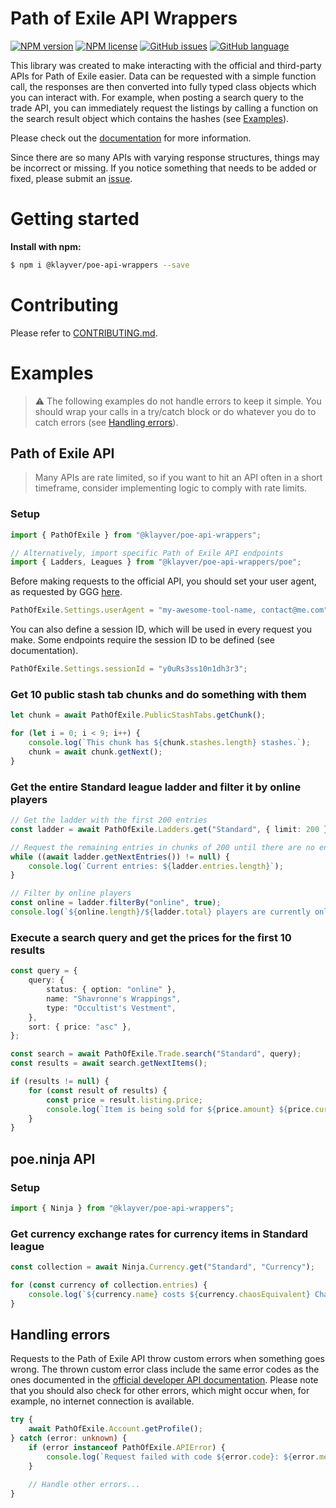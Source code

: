 # Path of Exile API Wrappers

[![NPM version](https://img.shields.io/npm/v/@klayver/poe-api-wrappers?style=for-the-badge)](https://www.npmjs.com/package/@klayver/poe-api-wrappers) [![NPM license](https://img.shields.io/npm/l/@klayver/poe-api-wrappers?style=for-the-badge)](https://github.com/klayveR/poe-api-wrappers/blob/main/LICENSE) [![GitHub issues](https://img.shields.io/github/issues/klayveR/poe-api-wrappers?style=for-the-badge)](https://github.com/klayveR/poe-api-wrappers/issues) [![GitHub language](https://img.shields.io/github/languages/top/klayveR/poe-api-wrappers?style=for-the-badge)](https://github.com/klayveR/poe-api-wrappers)

This library was created to make interacting with the official and third-party APIs for Path of Exile easier. Data can be requested with a simple function call, the responses are then converted into fully typed class objects which you can interact with. For example, when posting a search query to the trade API, you can immediately request the listings by calling a function on the search result object which contains the hashes (see [Examples](#examples)).

Please check out the [documentation](https://klayver.github.io/poe-api-wrappers/) for more information.

Since there are so many APIs with varying response structures, things may be incorrect or missing. If you notice something that needs to be added or fixed, please submit an [issue](https://github.com/klayveR/poe-api-wrappers/issues).

# Getting started

**Install with npm:**

```bash
$ npm i @klayver/poe-api-wrappers --save
```

# Contributing

Please refer to [CONTRIBUTING.md](https://github.com/klayveR/poe-api-wrappers/blob/main/CONTRIBUTING.md).

# Examples

> ⚠️ The following examples do not handle errors to keep it simple. You should wrap your calls in a try/catch block or do whatever you do to catch errors (see [Handling errors](#handling-errors)).

## Path of Exile API

> Many APIs are rate limited, so if you want to hit an API often in a short timeframe, consider implementing logic to comply with rate limits.

### Setup

```typescript
import { PathOfExile } from "@klayver/poe-api-wrappers";

// Alternatively, import specific Path of Exile API endpoints
import { Ladders, Leagues } from "@klayver/poe-api-wrappers/poe";
```

Before making requests to the official API, you should set your user agent, as requested by GGG [here](https://www.pathofexile.com/forum/view-thread/3019033/page/1#p23790007).

```typescript
PathOfExile.Settings.userAgent = "my-awesome-tool-name, contact@me.com";
```

You can also define a session ID, which will be used in every request you make. Some endpoints require the session ID to be defined (see documentation).

```typescript
PathOfExile.Settings.sessionId = "y0uRs3ss10n1dh3r3";
```

### Get 10 public stash tab chunks and do something with them

```typescript
let chunk = await PathOfExile.PublicStashTabs.getChunk();

for (let i = 0; i < 9; i++) {
    console.log(`This chunk has ${chunk.stashes.length} stashes.`);
    chunk = await chunk.getNext();
}
```

### Get the entire Standard league ladder and filter it by online players

```typescript
// Get the ladder with the first 200 entries
const ladder = await PathOfExile.Ladders.get("Standard", { limit: 200 });

// Request the remaining entries in chunks of 200 until there are no entries left
while ((await ladder.getNextEntries()) != null) {
    console.log(`Current entries: ${ladder.entries.length}`);
}

// Filter by online players
const online = ladder.filterBy("online", true);
console.log(`${online.length}/${ladder.total} players are currently online.`);
```

### Execute a search query and get the prices for the first 10 results

```typescript
const query = {
    query: {
        status: { option: "online" },
        name: "Shavronne's Wrappings",
        type: "Occultist's Vestment",
    },
    sort: { price: "asc" },
};

const search = await PathOfExile.Trade.search("Standard", query);
const results = await search.getNextItems();

if (results != null) {
    for (const result of results) {
        const price = result.listing.price;
        console.log(`Item is being sold for ${price.amount} ${price.currency}`);
    }
}
```

## poe.ninja API

### Setup

```typescript
import { Ninja } from "@klayver/poe-api-wrappers";
```

### Get currency exchange rates for currency items in Standard league

```typescript
const collection = await Ninja.Currency.get("Standard", "Currency");

for (const currency of collection.entries) {
    console.log(`${currency.name} costs ${currency.chaosEquivalent} Chaos Orb`);
}
```

## Handling errors

Requests to the Path of Exile API throw custom errors when something goes wrong. The thrown custom error class include the same error codes as the ones documented in the [official developer API documentation](https://www.pathofexile.com/developer/docs/index#errors). Please note that you should also check for other errors, which might occur when, for example, no internet connection is available.

```typescript
try {
    await PathOfExile.Account.getProfile();
} catch (error: unknown) {
    if (error instanceof PathOfExile.APIError) {
        console.log(`Request failed with code ${error.code}: ${error.message}`);
    }

    // Handle other errors...
}
```
